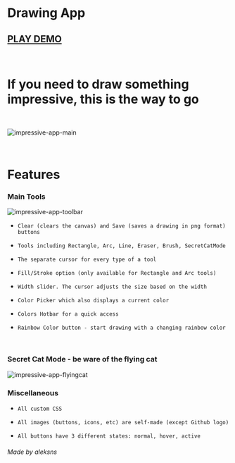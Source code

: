 # Drawing App

## [PLAY DEMO](https://aleksns.github.io/impressive-painter/)
<br />

# If you need to draw something impressive, this is the way to go

<br />


![impressive-app-main](https://user-images.githubusercontent.com/75623459/128006442-7d9e28b7-b94b-42db-b4cf-4d9ee0631b79.jpg)

<br />

# Features

### Main Tools

![impressive-app-toolbar](https://user-images.githubusercontent.com/75623459/127854636-e5fbe218-a983-42c0-89ad-837eb0e260e6.jpg)

- `Clear (clears the canvas) and Save (saves a drawing in png format) buttons`

- `Tools including Rectangle, Arc, Line, Eraser, Brush, SecretCatMode`

- `The separate cursor for every type of a tool`

- `Fill/Stroke option (only available for Rectangle and Arc tools)`

- `Width slider. The cursor adjusts the size based on the width`

- `Color Picker which also displays a current color`

- `Colors Hotbar for a quick access`

- `Rainbow Color button - start drawing with a changing rainbow color`

<br />

### Secret Cat Mode - be ware of the flying cat

![impressive-app-flyingcat](https://user-images.githubusercontent.com/75623459/128007803-760569f2-1169-4514-97cf-44fb20215208.jpg)



### Miscellaneous

- `All custom CSS`

- `All images (buttons, icons, etc) are self-made (except Github logo)`

- `All buttons have 3 different states: normal, hover, active`

###### Made by aleksns
